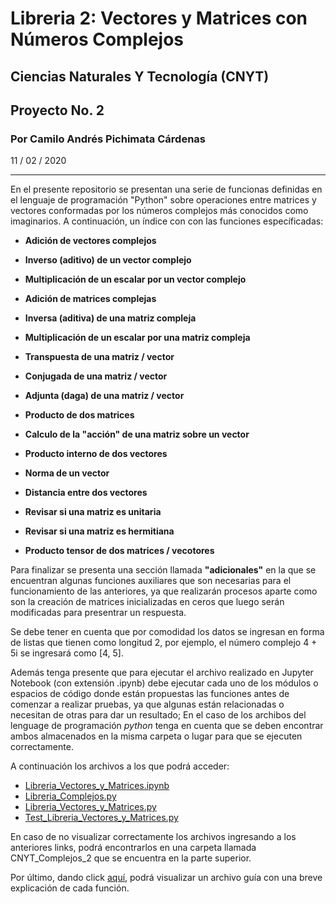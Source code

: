 # Libreria 2: Vectores y Matrices con Números Complejos
## Ciencias Naturales Y Tecnología (CNYT)
## Proyecto No. 2
### Por Camilo Andrés Pichimata Cárdenas
11 / 02 / 2020
___
En el presente repositorio se presentan una serie de funcionas definidas en el lenguaje de programación "Python" sobre operaciones entre matrices y vectores conformadas por los números complejos más conocidos como imaginarios. A continuación, un índice con con las funciones específicadas:

+ **Adición de vectores complejos**

+ **Inverso (aditivo) de un vector complejo**

+ **Multiplicación de un escalar por un vector complejo**

+ **Adición de matrices complejas**

+ **Inversa (aditiva) de una matriz compleja**

+ **Multiplicación de un escalar por una matriz compleja**

+ **Transpuesta de una matriz / vector**

+ **Conjugada de una matriz / vector**

+ **Adjunta (daga) de una matriz / vector**

+ **Producto de dos matrices**

+ **Calculo de la "acción" de una matriz sobre un vector**

+ **Producto interno de dos vectores**

+ **Norma de un vector**

+ **Distancia entre dos vectores**

+ **Revisar si una matriz es unitaria**

+ **Revisar si una matriz es hermitiana**

+ **Producto tensor de dos matrices / vecotores**

Para finalizar se presenta una sección llamada **"adicionales"** en la que se encuentran algunas funciones auxiliares que son necesarias para el funcionamiento de las anteriores, ya que realizarán procesos aparte como son la creación de matrices inicializadas en ceros que luego serán modificadas para presentrar un respuesta.

Se debe tener en cuenta que por comodidad los datos se ingresan en forma de listas que tienen como longitud 2, por ejemplo, el número complejo 4 + 5i se ingresará como [4, 5].

Además tenga presente que para ejecutar el archivo realizado en Jupyter Notebook (con extensión .ipynb) debe ejecutar cada uno de los módulos o espacios de código donde están propuestas las funciones antes de comenzar a realizar pruebas, ya que algunas están relacionadas o necesitan de otras para dar un resultado; En el caso de los archibos del lenguage de programación *python* tenga en cuenta que se deben encontrar ambos almacenados en la misma carpeta o lugar para que se ejecuten correctamente.

A continuación los archivos a los que podrá acceder:

- [Libreria_Vectores_y_Matrices.ipynb](https://github.com/CamiloPichimata/Libreria-2-Vectores_Matrices-Complejos/blob/master/CNYT_Complejos_2/Archivos_ipynb/Libreria_Vectores_y_Matrices.ipynb)
- [Libreria_Complejos.py](https://github.com/CamiloPichimata/Libreria-2-Vectores_Matrices-Complejos/blob/master/CNYT_Complejos_2/Archibos_py/Libreria_Complejos.py)
- [Libreria_Vectores_y_Matrices.py](https://github.com/CamiloPichimata/Libreria-2-Vectores_Matrices-Complejos/blob/master/CNYT_Complejos_2/Archibos_py/Libreria_Vectores_y_Matrices.py)
- [Test_Libreria_Vectores_y_Matrices.py](https://github.com/CamiloPichimata/Libreria-2-Vectores_Matrices-Complejos/blob/master/CNYT_Complejos_2/Archivos_py/Test_Libreria_Vectores_y_Matrices.py)

En caso de no visualizar correctamente los archivos ingresando a los anteriores links, podrá encontrarlos en una carpeta llamada CNYT_Complejos_2 que se encuentra en la parte superior.

Por último, dando click [aquí](http://htmlpreview.github.io/?https://github.com/CamiloPichimata/Libreria-2-Vectores_Matrices-Complejos/blob/master/CNYT_Complejos_2/Archivos_html/Libreria_Vectores_y_Matrices.html), podrá visualizar un archivo guía con una breve explicación de cada función.
